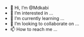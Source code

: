 - 👋 Hi, I’m @Mdkabi
- 👀 I’m interested in ...
- 🌱 I’m currently learning ...
- 💞️ I’m looking to collaborate on ...
- 📫 How to reach me ...

<!---
Mdkabi/Mdkabi is a ✨ special ✨ repository because its `README.md` (this file) appears on your GitHub profile.
You can click the Preview link to take a look at your changes.
--->
